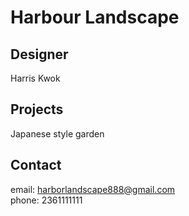 # Harbour Landscape

## Designer
  Harris Kwok

## Projects

  Japanese style garden

## Contact

  email: harborlandscape888@gmail.com\
  phone: 2361111111
